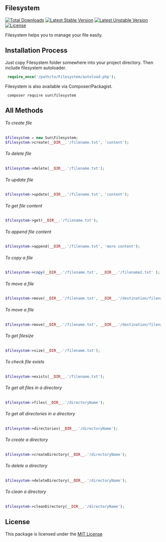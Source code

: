 ## Filesystem

[![Total Downloads](https://poser.pugx.org/sun/filesystem/downloads)](https://packagist.org/packages/sun/filesystem)
[![Latest Stable Version](https://poser.pugx.org/sun/filesystem/v/stable)](https://packagist.org/packages/sun/filesystem) [![Latest Unstable Version](https://poser.pugx.org/sun/filesystem/v/unstable)](https://packagist.org/packages/sun/filesystem) [![License](https://poser.pugx.org/sun/filesystem/license)](https://packagist.org/packages/sun/filesystem)

Filesystem helps you to manage your file easily.

## Installation Process

Just copy Filesystem folder somewhere into your project directory. Then include filesystem autoloader.

```php
 require_once('/path/to/Filesystem/autoload.php');
```

Filesystem is also available via Composer/Packagist.

```
 composer require sun\filesystem
```

## All Methods

###### To create file

```php
$filesystem = new Sun\Filesystem;
$filesystem->create(__DIR__.'/filename.txt', 'content');
```
###### To delete file

```php
$filesystem->delete(__DIR__.'/filename.txt');
```

###### To update file

```php
$filesystem->update(__DIR__.'/filename.txt', 'content');
```

###### To get file content

```php
$filesystem->get(__DIR__.'/filename.txt');
```

###### To append file content

```php
$filesystem->append(__DIR__.'/filename.txt', 'more content');
```

###### To copy a file 

```php
$filesystem->copy(__DIR__.'/filename.txt', __DIR__.'/filename2.txt' );
```

###### To move a file 

```php
$filesystem->move(__DIR__.'/filename.txt', __DIR__.'/destination/filename.txt' );
```

###### To move a file 

```php
$filesystem->move(__DIR__.'/filename.txt', __DIR__.'/destination/filename.txt' );
```

###### To get filesize

```php
$filesystem->size(__DIR__.'/filename.txt');
```

###### To check file exists

```php
$filesystem->exists(__DIR__.'/filename.txt');
```

###### To get all files in a directory

```php
$filesystem->files(__DIR__.'/directoryName');
```

###### To get all directories in a directory

```php
$filesystem->directories(__DIR__.'/directoryName');
```

###### To create a directory

```php
$filesystem->createDirectory(__DIR__.'/directoryName');
```

###### To delete a directory

```php
$filesystem->deleteDirectory(__DIR__.'/directoryName');
```

###### To clean a directory

```php
$filesystem->cleanDirectory(__DIR__.'/directoryName');
```


## License

This package is licensed under the [MIT License](https://github.com/IftekherSunny/filesystem/blob/master/LICENSE)
